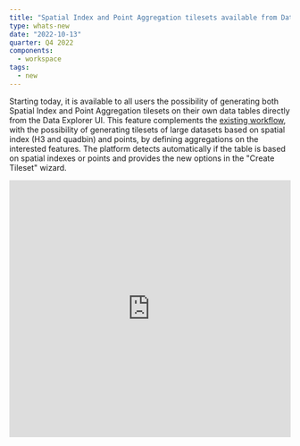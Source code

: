 ```yaml
---
title: "Spatial Index and Point Aggregation tilesets available from Data Explorer"
type: whats-new
date: "2022-10-13"
quarter: Q4 2022
components:
  - workspace
tags:
  - new
---
```


Starting today, it is available to all users the possibility of generating both Spatial Index and Point Aggregation tilesets on their own data tables directly from the Data Explorer UI.
This feature complements the [existing workflow](/carto-user-manual/data-explorer/creating-a-tileset-from-your-data/), with the possibility of generating tilesets of large datasets based on spatial index (H3 and quadbin) and points, by defining aggregations on the interested features. The platform detects automatically if the table is based on spatial indexes or points and provides the new options in the "Create Tileset" wizard.

<div class='video-wrapper'>
  <iframe src="https://player.vimeo.com/video/759946787?h=c9b9353512&autoplay=1&muted=1&autopause=0&loop=1" width="100%" height="460" frameborder="0" allow="autoplay; fullscreen" allowfullscreen></iframe>
</div>